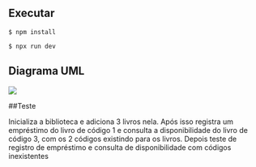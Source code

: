 ## Executar

<!--sec data-title="Prompt: macOS and Linux" data-id="OSX_Linux_prompt" data-collapse=true ces-->

    $ npm install
    
<!--endsec-->

<!--sec data-title="Prompt: macOS and Linux" data-id="OSX_Linux_prompt" data-collapse=true ces-->

    $ npx run dev
    
<!--endsec-->

## Diagrama UML
![](https://github.com/user-attachments/assets/00bf6d77-34a2-46d1-bde1-fd67cfd11511)

##Teste

Inicializa a biblioteca e adiciona 3 livros nela. 
Após isso registra um empréstimo do livro de código 1 e consulta a disponibilidade do livro de código 3, com os 2 códigos existindo para os livros. 
Depois teste de registro de empréstimo e consulta de disponibilidade com códigos inexistentes
